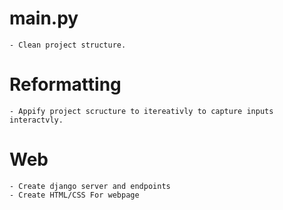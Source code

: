 # main.py
    - Clean project structure.

# Reformatting
    - Appify project scructure to itereativly to capture inputs interactvly.

# Web
    - Create django server and endpoints
    - Create HTML/CSS For webpage
